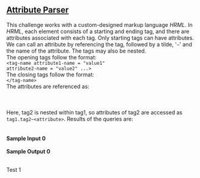 ## **[Attribute Parser](https://www.hackerrank.com/challenges/attribute-parser)** 
This challenge works with a custom-designed markup language <em>HRML</em>. In <em>HRML</em>, each element consists of a starting and ending tag, and there are attributes associated with each tag. Only starting tags can have attributes. We can call an attribute by referencing the tag, followed by a tilde, '<code>~</code>' and the name of the attribute. The tags may also be nested.    <br>The opening tags follow the format:<br><code>&lt;tag-name attribute1-name = "value1" attribute2-name = "value2" ...&gt;</code><br>The closing tags follow the format:<br><code>&lt;/tag-name&gt;</code>  <br>The attributes are referenced as:<br><br><br><code></code><br>Here, tag2 is nested within tag1, so attributes of tag2 are accessed as <code>tag1.tag2~&lt;attribute&gt;</code>.  Results of the queries are:<br><code></code><br><br>**Sample Input 0**<br><br>**Sample Output 0**<br><br>


Test 1 
